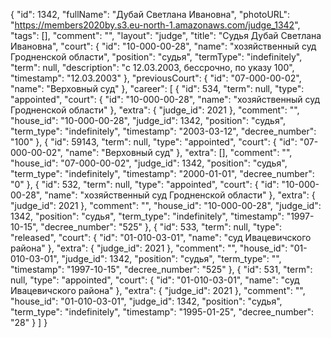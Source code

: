 {
    "id": 1342,
    "fullName": "Дубай Светлана Ивановна",
    "photoURL": "https://members2020by.s3.eu-north-1.amazonaws.com/judge_1342",
    "tags": [],
    "comment": "",
    "layout": "judge",
    "title": "Судья Дубай Светлана Ивановна",
    "court": {
        "id": "10-000-00-28",
        "name": "хозяйственный суд Гродненской области",
        "position": "судья",
        "termType": "indefinitely",
        "term": null,
        "description": "c 12.03.2003, бессрочно, по указу 100",
        "timestamp": "12.03.2003"
    },
    "previousCourt": {
        "id": "07-000-00-02",
        "name": "Верховный суд"
    },
    "career": [
        {
            "id": 534,
            "term": null,
            "type": "appointed",
            "court": {
                "id": "10-000-00-28",
                "name": "хозяйственный суд Гродненской области"
            },
            "extra": {
                "judge_id": 2021
            },
            "comment": "",
            "house_id": "10-000-00-28",
            "judge_id": 1342,
            "position": "судья",
            "term_type": "indefinitely",
            "timestamp": "2003-03-12",
            "decree_number": "100"
        },
        {
            "id": 59143,
            "term": null,
            "type": "appointed",
            "court": {
                "id": "07-000-00-02",
                "name": "Верховный суд"
            },
            "extra": [],
            "comment": "",
            "house_id": "07-000-00-02",
            "judge_id": 1342,
            "position": "судья",
            "term_type": "indefinitely",
            "timestamp": "2000-01-01",
            "decree_number": "0"
        },
        {
            "id": 532,
            "term": null,
            "type": "appointed",
            "court": {
                "id": "10-000-00-28",
                "name": "хозяйственный суд Гродненской области"
            },
            "extra": {
                "judge_id": 2021
            },
            "comment": "",
            "house_id": "10-000-00-28",
            "judge_id": 1342,
            "position": "судья",
            "term_type": "indefinitely",
            "timestamp": "1997-10-15",
            "decree_number": "525"
        },
        {
            "id": 533,
            "term": null,
            "type": "released",
            "court": {
                "id": "01-010-03-01",
                "name": "суд Ивацевичского района"
            },
            "extra": {
                "judge_id": 2021
            },
            "comment": "",
            "house_id": "01-010-03-01",
            "judge_id": 1342,
            "position": "судья",
            "term_type": "",
            "timestamp": "1997-10-15",
            "decree_number": "525"
        },
        {
            "id": 531,
            "term": null,
            "type": "appointed",
            "court": {
                "id": "01-010-03-01",
                "name": "суд Ивацевичского района"
            },
            "extra": {
                "judge_id": 2021
            },
            "comment": "",
            "house_id": "01-010-03-01",
            "judge_id": 1342,
            "position": "судья",
            "term_type": "indefinitely",
            "timestamp": "1995-01-25",
            "decree_number": "28"
        }
    ]
}
